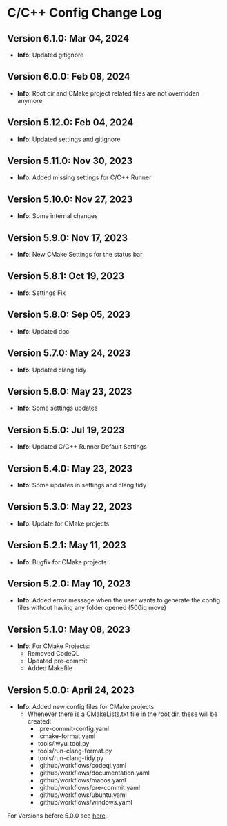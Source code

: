 # C/C++ Config Change Log

## Version 6.1.0: Mar 04, 2024

- **Info**: Updated gitignore

## Version 6.0.0: Feb 08, 2024

- **Info**: Root dir and CMake project related files are not overridden anymore

## Version 5.12.0: Feb 04, 2024

- **Info**: Updated settings and gitignore

## Version 5.11.0: Nov 30, 2023

- **Info**: Added missing settings for C/C++ Runner

## Version 5.10.0: Nov 27, 2023

- **Info**: Some internal changes

## Version 5.9.0: Nov 17, 2023

- **Info**: New CMake Settings for the status bar

## Version 5.8.1: Oct 19, 2023

- **Info**: Settings Fix

## Version 5.8.0: Sep 05, 2023

- **Info**: Updated doc

## Version 5.7.0: May 24, 2023

- **Info**: Updated clang tidy

## Version 5.6.0: May 23, 2023

- **Info**: Some settings updates

## Version 5.5.0: Jul 19, 2023

- **Info**: Updated C/C++ Runner Default Settings

## Version 5.4.0: May 23, 2023

- **Info**: Some updates in settings and clang tidy

## Version 5.3.0: May 22, 2023

- **Info**: Update for CMake projects

## Version 5.2.1: May 11, 2023

- **Info**: Bugfix for CMake projects

## Version 5.2.0: May 10, 2023

- **Info**: Added error message when the user wants to generate the config files without having any folder opened (500iq move)

## Version 5.1.0: May 08, 2023

- **Info**: For CMake Projects:
  - Removed CodeQL
  - Updated pre-commit
  - Added Makefile

## Version 5.0.0: April 24, 2023

- **Info**: Added new config files for CMake projects
  - Whenever there is a CMakeLists.txt file in the root dir, these will be created:
    - .pre-commit-config.yaml
    - .cmake-format.yaml
    - tools/iwyu_tool.py
    - tools/run-clang-format.py
    - tools/run-clang-tidy.py
    - .github/workflows/codeql.yaml
    - .github/workflows/documentation.yaml
    - .github/workflows/macos.yaml
    - .github/workflows/pre-commit.yaml
    - .github/workflows/ubuntu.yaml
    - .github/workflows/windows.yaml

For Versions before 5.0.0 see [here](CHANGELOG_OLD.md)..
